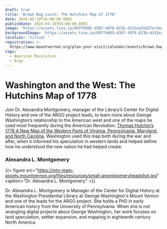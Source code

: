 ```yaml
---
draft: true
title: 'Brown Bag Lunch: The Hutchins Map of 1778'
date: 2024-05-10T16:00:00.000Z
publishDate: 2024-04-19T04:00:00.000Z
image: 'https://assets.tina.io/097f9d05-d307-4978-823b-d332ea55d27e/download (1).png'
backgroundImage: 'https://assets.tina.io/097f9d05-d307-4978-823b-d332ea55d27e/download (1).png'
location: 'Virtual '
registration: >-
  https://www.mountvernon.org/plan-your-visit/calendar/events/brown-bag-lunch-the-hutchins-map-of-1778/
tags:
  - American Revolution
  - Argo
---
```


# Washington and the West: The Hutchins Map of 1778

Join Dr. Alexandra Montgomery, manager of the Library’s Center for Digital History and one of the ARGO project leads, to learn more about George Washington’s relationship to the American west and one of the maps he used most frequently during the American Revolution: [Thomas Hutchin’s 1778 A New Map of the Western Parts of Virginia, Pennsylvania, Maryland, and North Carolina](https://catalog.mountvernon.org/digital/collection/p16829coll42/id/283/rec/3?_gl=1*1vxsmxp*_ga*NTY4NTk0OTk3LjE3MTM1NTY2NjE.*_ga_Z7H51J8C80*MTcxMzU1NjY2MC4xLjEuMTcxMzU1NzA0MC40Mi4wLjA.). Washington used this map both during the war and after, when it informed his speculation in western lands and helped define how he understood the new nation he had helped create.

### Alexandra L. Montgomery

{{< figure src="https://mtv-main-assets.mountvernon.org/files/resources/small-amontgomeryheadshot.jpg" caption="Dr. Alexandra L. Montgomery" >}}

Dr. Alexandra L. Montgomery is Manager of the Center for Digital History at the Washington Presidential Library at George Washington's Mount Vernon and one of the leads for the ARGO project. She holds a PhD in early American history from the University of Pennsylvania. When she is not wrangling digital projects about George Washington, her work focuses on land speculation, settler expansion, and mapping in eighteenth century North America.
